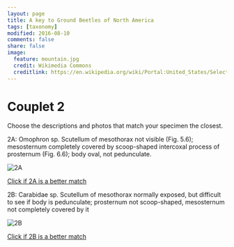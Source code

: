 ```yaml
---
layout: page
title: A key to Ground Beetles of North America
tags: [taxonomy]
modified: 2016-08-10
comments: false
share: false
image:
  feature: mountain.jpg
  credit: Wikimedia Commons
  creditlink: https://en.wikipedia.org/wiki/Portal:United_States/Selected_panorama#/media/File:Mount_Ellinor,_Mount_Washington_Panorama.jpg
---
```


# Couplet 2


Choose the descriptions and photos that match your specimen the closest. 

2A: Omophron sp.
Scutellum of mesothorax not visible (Fig. 5.6); mesosternum completely covered by scoop-shaped intercoxal process of prosternum (Fig. 6.6); body oval, not pedunculate.

![2A](~/GitHub/klevan.github.io/images/keyfigs/Key1_2_2A.png)

[Click if 2A is a better match](https://en.wikipedia.org/wiki/Omophron)

2B: Carabidae sp.
Scutellum of mesothorax normally exposed, but difficult to see if body is pedunculate; prosternum not scoop-shaped, mesosternum not completely covered by it

![2B](~/GitHub/klevan.github.io/images/keyfigs/Key1_2_2B.png)

[Click if 2B is a better match](~/GitHub/klevan.github.io/dynamicTaxonomy/Key1_3)

